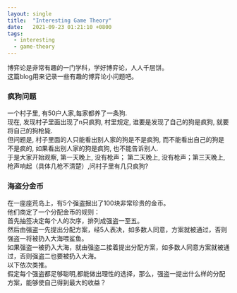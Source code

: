 ```yaml
---
layout: single
title:  "Interesting Game Theory"
date:   2021-09-23 01:21:10 +0800
tags:
  - interesting
  - game-theory
---
```

  
博弈论是非常有趣的一门学科，学好博弈论，人人千层饼。  
这篇blog用来记录一些有趣的博弈论小问题吧。  

### 疯狗问题  
一个村子里, 有50户人家,每家都养了一条狗.  
现在, 发现村子里面出现了n只疯狗, 村里规定, 谁要是发现了自己的狗是疯狗, 就要将自己的狗枪毙.  
但问题是, 村子里面的人只能看出别人家的狗是不是疯狗, 而不能看出自己的狗是不是疯的, 如果看出别人家的狗是疯狗, 也不能告诉别人.  
于是大家开始观察, 第一天晚上, 没有枪声； 第二天晚上, 没有枪声；第三天晚上, 枪声响起（具体几枪不清楚）,问村子里有几只疯狗?  

### 海盗分金币  
在一座座荒岛上，有5个强盗掘出了100块非常珍贵的金币。  
他们商定了一个分配金币的规则：  
首先抽签决定每个人的次序，排列成强盗一至五。  
然后由强盗一先提出分配方案，经5人表决，如多数人同意，方案就被通过，否则强盗一将被扔入大海喂鲨鱼。  
如果强盗一被扔入大海，就由强盗二接着提出分配方案，如多数人同意方案就被通过，否则强盗二也要被扔入大海。  
以下依次类推。  
假定每个强盗都足够聪明,都能做出理性的选择，那么，强盗一提出什么样的分配方案，能够使自己得到最大的收益？
